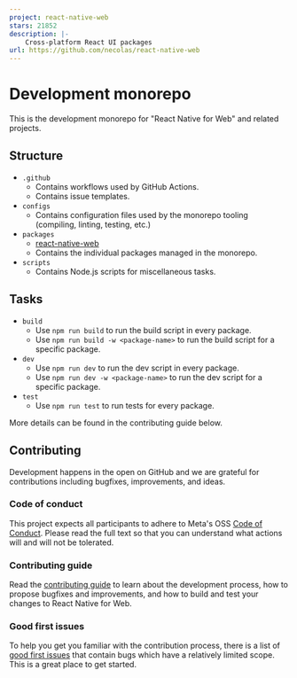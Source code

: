 ```yaml
---
project: react-native-web
stars: 21852
description: |-
    Cross-platform React UI packages
url: https://github.com/necolas/react-native-web
---
```


# Development monorepo

This is the development monorepo for "React Native for Web" and related projects.

## Structure

* `.github`
  * Contains workflows used by GitHub Actions.
  * Contains issue templates.
* `configs`
  * Contains configuration files used by the monorepo tooling (compiling, linting, testing, etc.)
* `packages`
  * [react-native-web](https://github.com/necolas/react-native-web/blob/master/packages/react-native-web)
  * Contains the individual packages managed in the monorepo.
* `scripts`
  * Contains Node.js scripts for miscellaneous tasks.

## Tasks

* `build`
  * Use `npm run build` to run the build script in every package.
  * Use `npm run build -w <package-name>` to run the build script for a specific package.
* `dev`
  * Use `npm run dev` to run the dev script in every package.
  * Use `npm run dev -w <package-name>` to run the dev script for a specific package.
* `test`
  * Use `npm run test` to run tests for every package.

More details can be found in the contributing guide below.

## Contributing

Development happens in the open on GitHub and we are grateful for contributions including bugfixes, improvements, and ideas.

### Code of conduct

This project expects all participants to adhere to Meta's OSS [Code of Conduct][code-of-conduct]. Please read the full text so that you can understand what actions will and will not be tolerated.

### Contributing guide

Read the [contributing guide][contributing-url] to learn about the development process, how to propose bugfixes and improvements, and how to build and test your changes to React Native for Web.

### Good first issues

To help you get you familiar with the contribution process, there is a list of [good first issues][good-first-issue-url] that contain bugs which have a relatively limited scope. This is a great place to get started.

[contributing-url]: https://github.com/necolas/react-native-web/blob/master/.github/CONTRIBUTING.md
[good-first-issue-url]: https://github.com/necolas/react-native-web/labels/good%20first%20issue
[code-of-conduct]: https://opensource.fb.com/code-of-conduct/

